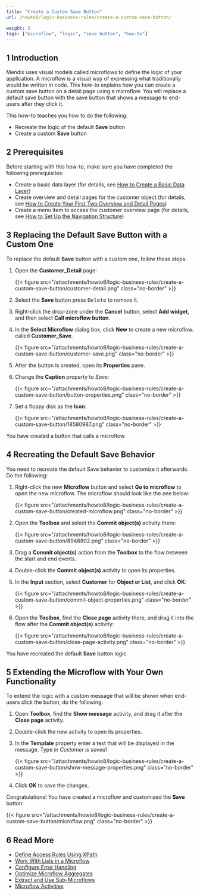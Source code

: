 ```yaml
---
title: "Create a Custom Save Button"
url: /howto8/logic-business-rules/create-a-custom-save-button/

weight: 3
tags: ["microflow", "logic", "save button", "how-to"]
---
```

## 1 Introduction

Mendix uses visual models called microflows to define the logic of your application. A microflow is a visual way of expressing what traditionally would be written in code. This how-to explains how you can create a custom save button on a detail page using a microflow. You will replace a default save button with the save button that shows a message to end-users after they click it. 

This how-to teaches you how to do the following:

* Recreate the logic of the default **Save** button
* Create a custom **Save** button

## 2 Prerequisites

Before starting with this how-to, make sure you have completed the following prerequisites:

* Create a basic data layer (for details, see [How to Create a Basic Data Layer](/howto8/data-models/create-a-basic-data-layer/))
* Create overview and detail pages for the customer object (for details, see [How to Create Your First Two Overview and Detail Pages](/howto8/front-end/create-your-first-two-overview-and-detail-pages/))
* Create a menu item to access the customer overview page (for details, see [How to Set Up the Navigation Structure](/howto8/general/setting-up-the-navigation-structure/))

## 3 Replacing the Default Save Button with a Custom One

To replace the default **Save** button with a custom one, follow these steps:

1. Open the **Customer_Detail** page:

    {{< figure src="/attachments/howto8/logic-business-rules/create-a-custom-save-button/customer-detail.png" class="no-border" >}}

2. Select the **Save** button press <kbd>Delete</kbd> to remove it.

3. Right-click the drop-zone under the **Cancel** button, select **Add widget**, and then select **Call microflow button**.

4. In the **Select Microflow** dialog box, click **New** to create a new microflow. called **Customer_Save**.

    {{< figure src="/attachments/howto8/logic-business-rules/create-a-custom-save-button/customer-save.png" class="no-border" >}}

5. After the button is created, open its **Properties** pane.

6. Change the **Caption** property to *Save*:

    {{< figure src="/attachments/howto8/logic-business-rules/create-a-custom-save-button/button-properties.png" class="no-border" >}}

7. Set a floppy disk as the **Icon**:

    {{< figure src="/attachments/howto8/logic-business-rules/create-a-custom-save-button/18580987.png" class="no-border" >}}

You have created a button that calls a microflow.

## 4 Recreating the Default Save Behavior

You need to recreate the default Save behavior to customize it afterwards. Do the following:

1. Right-click the new **Microflow** button and select **Go to microflow** to open the new microflow. The microflow should look like the one below:

    {{< figure src="/attachments/howto8/logic-business-rules/create-a-custom-save-button/created-microflow.png" class="no-border" >}}

2. Open the **Toolbox** and select the **Commit object(s)** activity there:

    {{< figure src="/attachments/howto8/logic-business-rules/create-a-custom-save-button/8946802.png" class="no-border" >}}

3. Drag a **Commit object(s)** action from the **Toolbox** to the flow between the start and end events.
4. Double-click the **Commit object(s)** activity to open its properties.

5. In the **Input** section, select **Customer** for **Object or List**, and click **OK**:

    {{< figure src="/attachments/howto8/logic-business-rules/create-a-custom-save-button/commit-object-properties.png" class="no-border" >}}

6. Open the **Toolbox**, find the **Close page** activity there, and drag it into the flow after the **Commit object(s)** activity:

    {{< figure src="/attachments/howto8/logic-business-rules/create-a-custom-save-button/close-page-activity.png" class="no-border" >}}

You have recreated the default **Save** button logic.

## 5 Extending the Microflow with Your Own Functionality

To extend the logic with a custom message that will be shown when end-users click the button, do the following:

1. Open **Toolbox**, find the **Show message** activity, and drag it after the **Close page** activity.

2. Double-click the new activity to open its properties.

3. In the **Template** property enter a text that will be displayed in the message. Type in *Customer is saved!* 

    {{< figure src="/attachments/howto8/logic-business-rules/create-a-custom-save-button/show-message-properties.png" class="no-border" >}}

4. Click **OK** to save the changes. 

Congratulations! You have created a microflow and customized the **Save** button: 

{{< figure src="/attachments/howto8/logic-business-rules/create-a-custom-save-button/microflow.png" class="no-border" >}}

## 6 Read More

* [Define Access Rules Using XPath](/howto8/logic-business-rules/define-access-rules-using-xpath/)
* [Work With Lists in a Microflow](/howto8/logic-business-rules/working-with-lists-in-a-microflow/)
* [Configure Error Handling](/howto8/logic-business-rules/set-up-error-handling/)
* [Optimize Microflow Aggregates](/howto8/logic-business-rules/optimizing-microflow-aggregates/)
* [Extract and Use Sub-Microflows](/howto8/logic-business-rules/extract-and-use-sub-microflows/)
* [Microflow Activities](/refguide8/activities/)
